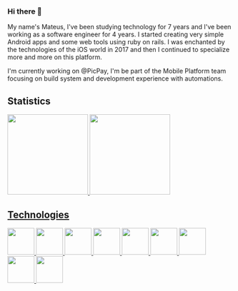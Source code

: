 ### Hi there 👋

My name's Mateus, I've been studying technology for 7 years and I've been working as a software engineer for 4 years. I started creating very simple Android apps and some web tools using ruby on rails. I was enchanted by the technologies of the iOS world in 2017 and then I continued to specialize more and more on this platform. 

I'm currently working on @PicPay, I'm be part of the Mobile Platform team focusing on build system and development experience with automations.

## Statistics
<div>
<a href="https://github.com/MateusDeSousa">
<img height="180em" src="https://github-readme-stats.vercel.app/api/top-langs/?username=MateusDeSousa&layout=compact&langs_count=7&theme=transparent"/>
<img height="180em" src="https://github-readme-stats.vercel.app/api?username=MateusDeSousa&show_icons=true&theme=transparent&include_all_commits=true&count_private=true"/>
</div>

## Technologies
<p float="left">
  <img src="https://cdn.jsdelivr.net/gh/devicons/devicon/icons/swift/swift-original.svg" width="60" height="60"/>
  <img src="https://cdn.jsdelivr.net/gh/devicons/devicon/icons/objectivec/objectivec-plain.svg" width="60" height="60"/>
  <img src="https://cdn.jsdelivr.net/gh/devicons/devicon/icons/bash/bash-original.svg" width="60" height="60"/>
  <img src="https://upload.wikimedia.org/wikipedia/en/thumb/7/7d/Bazel_logo.svg/2048px-Bazel_logo.svg.png" width="60" height="60"/>
  <img src="https://cdn.jsdelivr.net/gh/devicons/devicon/icons/git/git-original.svg" width="60" height="60"/>
  <img src="https://cdn.jsdelivr.net/gh/devicons/devicon/icons/vim/vim-original.svg" width="60" height="60"/>
  <img src="https://cdn.jsdelivr.net/gh/devicons/devicon/icons/ruby/ruby-original.svg" width="60" height="60"/>
  <img src="https://static-00.iconduck.com/assets.00/fastlane-icon-512x495-lmuhwr6f.png" width="60" height="60">
  <img src="https://cdn.jsdelivr.net/gh/devicons/devicon/icons/firebase/firebase-plain.svg" width="60" height="60"/>
</p>
